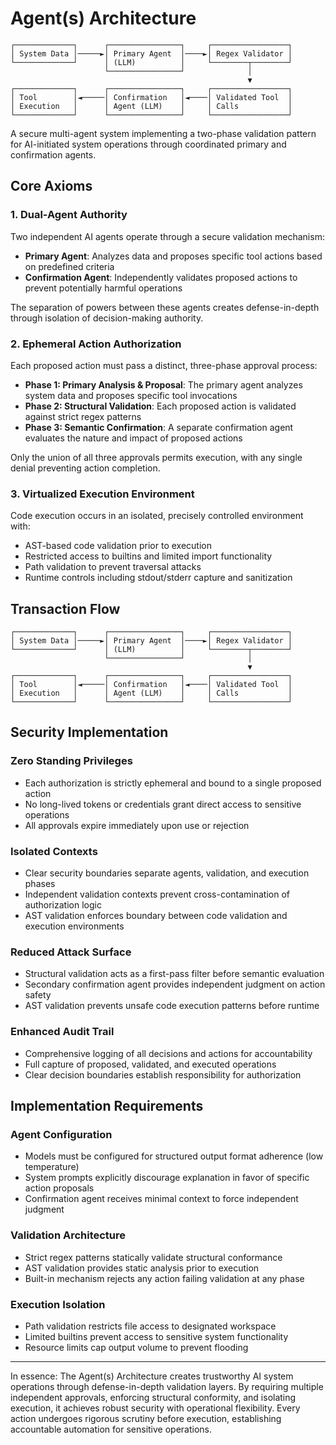 # Agent(s) Architecture

```ascii
┌─────────────┐      ┌────────────────┐     ┌─────────────────┐
│ System Data │─────►│ Primary Agent  │────►│ Regex Validator │
└─────────────┘      │ (LLM)          │     └────────┬────────┘
                     └────────────────┘              │
                                                     ▼
┌─────────────┐      ┌────────────────┐     ┌─────────────────┐
│ Tool        │◄─────│ Confirmation   │◄────│ Validated Tool  │
│ Execution   │      │ Agent (LLM)    │     │ Calls           │
└─────────────┘      └────────────────┘     └─────────────────┘
```

A secure multi-agent system implementing a two-phase validation pattern for AI-initiated system operations through coordinated primary and confirmation agents.

## Core Axioms

### 1. Dual-Agent Authority

Two independent AI agents operate through a secure validation mechanism:
- **Primary Agent**: Analyzes data and proposes specific tool actions based on predefined criteria
- **Confirmation Agent**: Independently validates proposed actions to prevent potentially harmful operations

The separation of powers between these agents creates defense-in-depth through isolation of decision-making authority.

### 2. Ephemeral Action Authorization

Each proposed action must pass a distinct, three-phase approval process:
- **Phase 1: Primary Analysis & Proposal**: The primary agent analyzes system data and proposes specific tool invocations
- **Phase 2: Structural Validation**: Each proposed action is validated against strict regex patterns
- **Phase 3: Semantic Confirmation**: A separate confirmation agent evaluates the nature and impact of proposed actions

Only the union of all three approvals permits execution, with any single denial preventing action completion.

### 3. Virtualized Execution Environment

Code execution occurs in an isolated, precisely controlled environment with:
- AST-based code validation prior to execution
- Restricted access to builtins and limited import functionality
- Path validation to prevent traversal attacks
- Runtime controls including stdout/stderr capture and sanitization

## Transaction Flow

```
┌─────────────┐      ┌────────────────┐     ┌─────────────────┐
│ System Data │─────►│ Primary Agent  │────►│ Regex Validator │
└─────────────┘      │ (LLM)          │     └────────┬────────┘
                     └────────────────┘              │
                                                     ▼
┌─────────────┐      ┌────────────────┐     ┌─────────────────┐
│ Tool        │◄─────│ Confirmation   │◄────│ Validated Tool  │
│ Execution   │      │ Agent (LLM)    │     │ Calls           │
└─────────────┘      └────────────────┘     └─────────────────┘
```

## Security Implementation

### Zero Standing Privileges
- Each authorization is strictly ephemeral and bound to a single proposed action
- No long-lived tokens or credentials grant direct access to sensitive operations
- All approvals expire immediately upon use or rejection

### Isolated Contexts
- Clear security boundaries separate agents, validation, and execution phases
- Independent validation contexts prevent cross-contamination of authorization logic
- AST validation enforces boundary between code validation and execution environments

### Reduced Attack Surface
- Structural validation acts as a first-pass filter before semantic evaluation
- Secondary confirmation agent provides independent judgment on action safety
- AST validation prevents unsafe code execution patterns before runtime

### Enhanced Audit Trail
- Comprehensive logging of all decisions and actions for accountability
- Full capture of proposed, validated, and executed operations
- Clear decision boundaries establish responsibility for authorization

## Implementation Requirements

### Agent Configuration
- Models must be configured for structured output format adherence (low temperature)
- System prompts explicitly discourage explanation in favor of specific action proposals
- Confirmation agent receives minimal context to force independent judgment

### Validation Architecture 
- Strict regex patterns statically validate structural conformance
- AST validation provides static analysis prior to execution
- Built-in mechanism rejects any action failing validation at any phase

### Execution Isolation
- Path validation restricts file access to designated workspace
- Limited builtins prevent access to sensitive system functionality
- Resource limits cap output volume to prevent flooding

---

In essence: The Agent(s) Architecture creates trustworthy AI system operations through defense-in-depth validation layers. By requiring multiple independent approvals, enforcing structural conformity, and isolating execution, it achieves robust security with operational flexibility. Every action undergoes rigorous scrutiny before execution, establishing accountable automation for sensitive operations.
